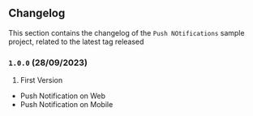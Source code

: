 ## Changelog

This section contains the changelog of the `Push NOtifications` sample project, related to the latest tag released

### `1.0.0` (28/09/2023)

1. First Version
  - Push Notification on Web
  - Push Notification on Mobile
